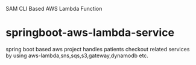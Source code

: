 
SAM CLI Based AWS Lambda Function

# springboot-aws-lambda-service
spring boot based aws project handles patients checkout related services  by using aws-lambda,sns,sqs,s3,gateway,dynamodb etc.
